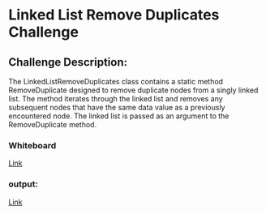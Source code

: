 ﻿# Linked List Remove Duplicates Challenge

## Challenge Description:
The LinkedListRemoveDuplicates class contains a static method RemoveDuplicate designed to remove duplicate nodes from a singly linked list. The method iterates through the linked list and removes any subsequent nodes that have the same data value as a previously encountered node. The linked list is passed as an argument to the RemoveDuplicate method.
### Whiteboard
[Link](https://github.com/Abed1313/challenges-and-data-structures2/blob/master/Data%20Structures/LinkedList/LinkedList/assets/DuplecateWhitePorde.PNG)
### output:
[Link](https://github.com/Abed1313/challenges-and-data-structures2/blob/master/Data%20Structures/LinkedList/LinkedList/assets/DuplecaitOutput.PNG)
